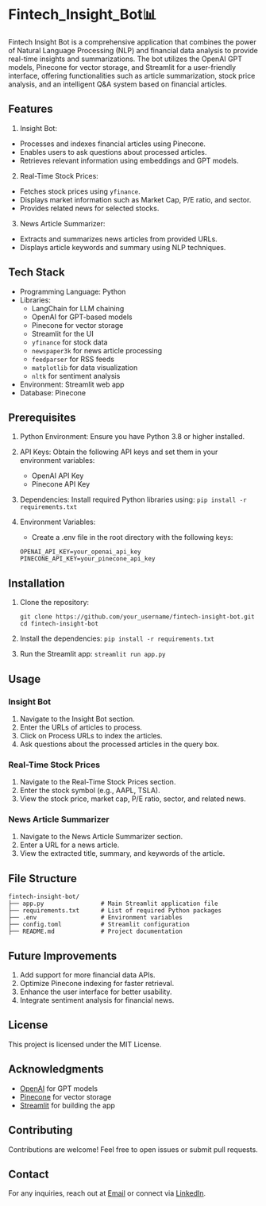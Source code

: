 # Fintech_Insight_Bot📊

Fintech Insight Bot is a comprehensive application that combines the power of Natural Language Processing (NLP) and financial data analysis to provide real-time insights and summarizations. The bot utilizes the OpenAI GPT models, Pinecone for vector storage, and Streamlit for a user-friendly interface, offering functionalities such as article summarization, stock price analysis, and an intelligent Q&A system based on financial articles.

## Features

1. Insight Bot:
  - Processes and indexes financial articles using Pinecone.
  - Enables users to ask questions about processed articles.
  - Retrieves relevant information using embeddings and GPT models.

2. Real-Time Stock Prices:
  - Fetches stock prices using ```yfinance```.
  - Displays market information such as Market Cap, P/E ratio, and sector.
  - Provides related news for selected stocks.

3. News Article Summarizer:
  - Extracts and summarizes news articles from provided URLs.
  - Displays article keywords and summary using NLP techniques.

## Tech Stack

- Programming Language: Python
- Libraries:
  - LangChain for LLM chaining
  - OpenAI for GPT-based models
  - Pinecone for vector storage
  - Streamlit for the UI
  - ```yfinance``` for stock data
  - ```newspaper3k``` for news article processing
  - ```feedparser``` for RSS feeds
  - ```matplotlib``` for data visualization
  - ```nltk``` for sentiment analysis
- Environment: Streamlit web app
- Database: Pinecone

## Prerequisites

1. Python Environment: Ensure you have Python 3.8 or higher installed.
2. API Keys: Obtain the following API keys and set them in your environment variables:
    - OpenAI API Key
    - Pinecone API Key

3. Dependencies: Install required Python libraries using:
     ```pip install -r requirements.txt```

5. Environment Variables:
   - Create a .env file in the root directory with the following keys:
    ```
    OPENAI_API_KEY=your_openai_api_key
    PINECONE_API_KEY=your_pinecone_api_key
    
    ```

## Installation

1. Clone the repository:
   ```
   git clone https://github.com/your_username/fintech-insight-bot.git
   cd fintech-insight-bot
   
   ```

3. Install the dependencies:
  ```pip install -r requirements.txt```

4. Run the Streamlit app:
  ```streamlit run app.py```

## Usage

### Insight Bot

1. Navigate to the Insight Bot section.
2. Enter the URLs of articles to process.
3. Click on Process URLs to index the articles.
4. Ask questions about the processed articles in the query box.

### Real-Time Stock Prices

1. Navigate to the Real-Time Stock Prices section.
2. Enter the stock symbol (e.g., AAPL, TSLA).
3. View the stock price, market cap, P/E ratio, sector, and related news.

### News Article Summarizer

1. Navigate to the News Article Summarizer section.
2. Enter a URL for a news article.
3. View the extracted title, summary, and keywords of the article.

## File Structure
```
fintech-insight-bot/
├── app.py                # Main Streamlit application file
├── requirements.txt      # List of required Python packages
├── .env                  # Environment variables
├── config.toml           # Streamlit configuration
├── README.md             # Project documentation
```
## Future Improvements

1. Add support for more financial data APIs.
2. Optimize Pinecone indexing for faster retrieval.
3. Enhance the user interface for better usability.
4. Integrate sentiment analysis for financial news.

## License

This project is licensed under the MIT License.

## Acknowledgments

- [OpenAI](https://openai.com/) for GPT models
- [Pinecone](https://www.pinecone.io/) for vector storage
- [Streamlit](https://streamlit.io/) for building the app

## Contributing

Contributions are welcome! Feel free to open issues or submit pull requests.

## Contact

For any inquiries, reach out at [Email](sameernimse99@gmail.com) or connect via [LinkedIn](https://www.linkedin.com/in/sameer522/).

